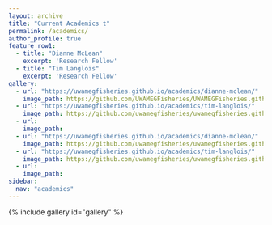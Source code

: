 ```yaml
---
layout: archive
title: "Current Academics t"
permalink: /academics/
author_profile: true
feature_row1:
  - title: "Dianne McLean"
    excerpt: 'Research Fellow'
  - title: "Tim Langlois"
    excerpt: 'Research Fellow'
gallery:
  - url: "https://uwamegfisheries.github.io/academics/dianne-mclean/"
    image_path: https://github.com/UWAMEGFisheries/UWAMEGFisheries.github.io/blob/master/images/Di_WS.jpg?raw=true
  - url: "https://uwamegfisheries.github.io/academics/tim-langlois/"
    image_path: https://github.com/uwamegfisheries/uwamegfisheries.github.io/blob/master/tim.new.png?raw=true
  - url: 
    image_path: 
  - url: "https://uwamegfisheries.github.io/academics/dianne-mclean/"
    image_path: https://github.com/uwamegfisheries/uwamegfisheries.github.io/blob/master/names/N_Di.png?raw=true
  - url: "https://uwamegfisheries.github.io/academics/tim-langlois/"
    image_path: https://github.com/uwamegfisheries/uwamegfisheries.github.io/blob/master/names/N_Tim.png?raw=true
  - url: 
    image_path: 
sidebar:
  nav: "academics"
---
```


{% include gallery id="gallery" %}


